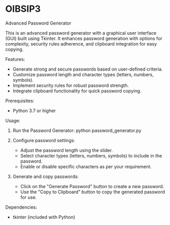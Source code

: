 # OIBSIP3

Advanced Password Generator

This is an advanced password generator with a graphical user interface (GUI) built using Tkinter. It enhances password generation with options for complexity, security rules adherence, and clipboard integration for easy copying.

Features:
- Generate strong and secure passwords based on user-defined criteria.
- Customize password length and character types (letters, numbers, symbols).
- Implement security rules for robust password strength.
- Integrate clipboard functionality for quick password copying.

Prerequisites:
- Python 3.7 or higher

Usage:
1. Run the Password Generator:
   python password_generator.py

2. Configure password settings:
   - Adjust the password length using the slider.
   - Select character types (letters, numbers, symbols) to include in the password.
   - Enable or disable specific characters as per your requirement.

3. Generate and copy passwords:
   - Click on the "Generate Password" button to create a new password.
   - Use the "Copy to Clipboard" button to copy the generated password for use.

Dependencies:
- tkinter (included with Python)
